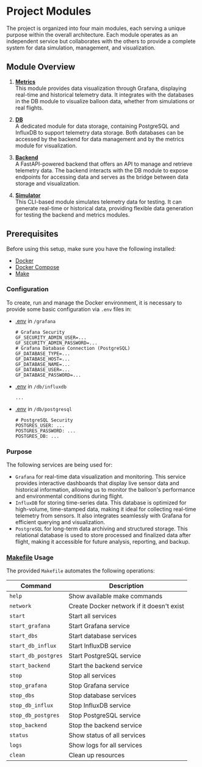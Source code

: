 # Project Modules

The project is organized into four main modules, each serving a unique purpose within the overall architecture.
Each module operates as an independent service but collaborates with the others to provide a complete system for data simulation, management, and visualization.

## Module Overview

1. **[Metrics](./metrics/README.md)**  
   This module provides data visualization through Grafana, displaying real-time and historical telemetry data.
   It integrates with the databases in the DB module to visualize balloon data, whether from simulations or real flights.

2. **[DB](./db/README.md)**  
   A dedicated module for data storage, containing PostgreSQL and InfluxDB to support telemetry data storage.
   Both databases can be accessed by the backend for data management and by the metrics module for visualization.

3. **[Backend](./backend/README.md)**  
   A FastAPI-powered backend that offers an API to manage and retrieve telemetry data.
   The backend interacts with the DB module to expose endpoints for accessing data and serves as the bridge between data storage and visualization.

4. **[Simulator](./simulator/README.md)**  
   This CLI-based module simulates telemetry data for testing.
   It can generate real-time or historical data, providing flexible data generation for testing the backend and metrics modules.

## Prerequisites

Before using this setup, make sure you have the following installed:

* [Docker](https://www.docker.com/)
* [Docker Compose](https://docs.docker.com/compose/)
* [Make](https://makefiletutorial.com/)

### Configuration

To create, run and manage the Docker environment, it is necessary to provide some basic configuration via `.env` files in:

* [.env](./grafana/.env) in `/grafana`

    ```dotenv
    # Grafana Security
    GF_SECURITY_ADMIN_USER=...
    GF_SECURITY_ADMIN_PASSWORD=...
    # Grafana Database Connection (PostgreSQL)
    GF_DATABASE_TYPE=...
    GF_DATABASE_HOST=...
    GF_DATABASE_NAME=...
    GF_DATABASE_USER=...
    GF_DATABASE_PASSWORD=...
    ```

* [.env](./db/influxdb/.env) in `/db/influxdb`

    ```dotenv
    ...
    ```

* [.env](./db/postgresql/.env) in `/db/postgresql`

    ```dotenv
    # PostgreSQL Security
    POSTGRES_USER: ...
    POSTGRES_PASSWORD: ...
    POSTGRES_DB: ...
    ```

### Purpose

The following services are being used for:

* `Grafana` for real-time data visualization and monitoring.
            This service provides interactive dashboards that display live sensor data and historical information, allowing us to monitor the balloon's performance and environmental conditions during flight.
* `InfluxDB` for storing time-series data.
             This database is optimized for high-volume, time-stamped data, making it ideal for collecting real-time telemetry from sensors.
             It also integrates seamlessly with Grafana for efficient querying and visualization.
* `PostgreSQL` for long-term data archiving and structured storage.
               This relational database is used to store processed and finalized data after flight, making it accessible for future analysis, reporting, and backup.

### [Makefile](../Makefile) Usage

The provided `Makefile` automates the following operations:

| Command             | Description                               |
|---------------------|-------------------------------------------|
| `help`              | Show available make commands              |
| `network`           | Create Docker network if it doesn't exist |
| `start`             | Start all services                        |
| `start_grafana`     | Start Grafana service                     |
| `start_dbs`         | Start database services                   |
| `start_db_influx`   | Start InfluxDB service                    |
| `start_db_postgres` | Start PostgreSQL service                  |
| `start_backend`     | Start the backend service                 |
| `stop`              | Stop all services                         |
| `stop_grafana`      | Stop Grafana service                      |
| `stop_dbs`          | Stop database services                    |
| `stop_db_influx`    | Stop InfluxDB service                     |
| `stop_db_postgres`  | Stop PostgreSQL service                   |
| `stop_backend`      | Stop the backend service                  |
| `status`            | Show status of all services               |
| `logs`              | Show logs for all services                |
| `clean`             | Clean up resources                        |
